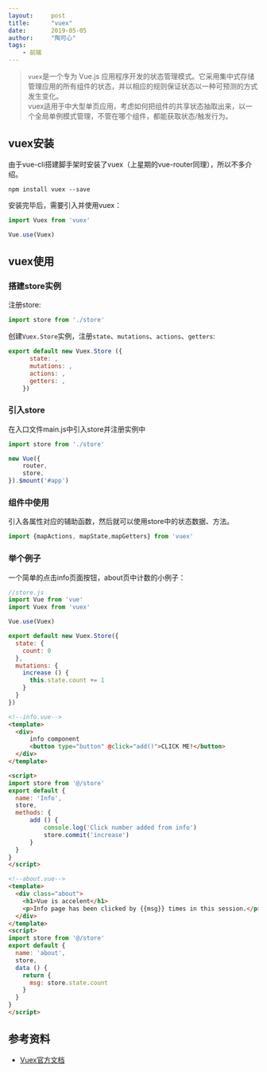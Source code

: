 ```yaml
---
layout:     post
title:      "vuex"
date:       2019-05-05
author:     "陶可心"
tags:
    - 前端
---
```

>`vuex`是一个专为 Vue.js 应用程序开发的状态管理模式。它采用集中式存储管理应用的所有组件的状态，并以相应的规则保证状态以一种可预测的方式发生变化。  
>vuex适用于中大型单页应用，考虑如何把组件的共享状态抽取出来，以一个全局单例模式管理，不管在哪个组件，都能获取状态/触发行为。

## vuex安装

由于vue-cli搭建脚手架时安装了vuex（上星期的vue-router同理），所以不多介绍。  

```node
npm install vuex --save
```

安装完毕后，需要引入并使用vuex：

```js
import Vuex from 'vuex'

Vue.use(Vuex)
```

## vuex使用

### 搭建store实例

注册store:

```js
import store from './store'
```

创建`Vuex.Store`实例，注册`state`、`mutations`、`actions`、`getters`:

```js
export default new Vuex.Store ({
      state: ,
      mutations: ,
      actions: ,
      getters: ,
    })
```

### 引入store

在入口文件main.js中引入store并注册实例中

```js
import store from './store'

new Vue({
    router,
    store,
}).$mount('#app')
```

### 组件中使用

引入各属性对应的辅助函数，然后就可以使用store中的状态数据、方法。

```js
import {mapActions, mapState,mapGetters} from 'vuex'
```

### 举个例子

一个简单的点击info页面按钮，about页中计数的小例子：

```js
//store.js
import Vue from 'vue'
import Vuex from 'vuex'

Vue.use(Vuex)

export default new Vuex.Store({
  state: {
    count: 0
  },
  mutations: {
    increase () {
      this.state.count += 1
    }
  }
})
```

```html
<!--info.vue-->
<template>
  <div>
      info component
      <button type="button" @click="add()">CLICK ME!</button>
  </div>
</template>

<script>
import store from '@/store'
export default {
  name: 'Info',
  store,
  methods: {
      add () {
          console.log('Click number added from info')
          store.commit('increase')
      }
  }
}
</script>

```

```html
<!--about.vue-->
<template>
  <div class="about">
    <h1>Vue is accelent</h1>
    <p>Info page has been clicked by {{msg}} times in this session.</p>
  </div>
</template>
<script>
import store from '@/store'
export default {
  name: 'about',
  store,
  data () {
    return {
      msg: store.state.count
    }
  }
}
</script>
```

## 参考资料

- [Vuex官方文档](https://vuex.vuejs.org/zh/)